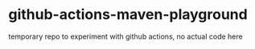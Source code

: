# github-actions-maven-playground
temporary repo to experiment with github actions, no actual code here
